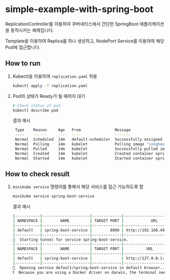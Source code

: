 # simple-example-with-spring-boot

ReplicationController를 이용하여 쿠버네티스에서 간단한 SpringBoot 애플리케이션을 동작시키는 예제입니다.

Template을 이용하여 Replica를 하나 생성하고, NodePort Service를 이용하여 해당 Pod에 접근합니다.

## How to run

1. Kubectl을 이용하여 `replication.yaml` 적용
   ```sh
   kubectl apply -f replication.yaml
   ```
2. Pod의 상태가 Ready가 될 때까지 대기
   ```sh
   # Check status of pod
   kubectl describe pod
   ```
   결과 예시
   ```sh
    Type    Reason     Age   From               Message
    ----    ------     ----  ----               -------
    Normal  Scheduled  14m   default-scheduler  Successfully assigned default/simple-example-with-spring-boot-sx9w8 to minikube
    Normal  Pulling    14m   kubelet            Pulling image "jongbeomlee/simple-spring-boot"
    Normal  Pulled     14m   kubelet            Successfully pulled image "jongbeomlee/simple-spring-boot" in 2.012199459s (2.012211542s including waiting)
    Normal  Created    14m   kubelet            Created container spring-boot
    Normal  Started    14m   kubelet            Started container spring-boot
   ```

## How to check result

1. `minikube service` 명령어를 통해서 해당 서비스를 접근 가능하도록 함

   ```sh
   minikube service spring-boot-service
   ```

   결과 예시

   ```sh
   |-----------|---------------------|-------------|---------------------------|
   | NAMESPACE |        NAME         | TARGET PORT |            URL            |
   |-----------|---------------------|-------------|---------------------------|
   | default   | spring-boot-service |        8080 | http://192.168.49.2:30000 |
   |-----------|---------------------|-------------|---------------------------|
   🏃  Starting tunnel for service spring-boot-service.
   |-----------|---------------------|-------------|------------------------|
   | NAMESPACE |        NAME         | TARGET PORT |          URL           |
   |-----------|---------------------|-------------|------------------------|
   | default   | spring-boot-service |             | http://127.0.0.1:49381 |
   |-----------|---------------------|-------------|------------------------|
   🎉  Opening service default/spring-boot-service in default browser...
   ❗  Because you are using a Docker driver on darwin, the terminal needs to be open to run it.
   ```
